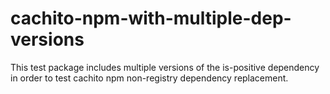 # cachito-npm-with-multiple-dep-versions

This test package includes multiple versions of the is-positive dependency
in order to test cachito npm non-registry dependency replacement.
